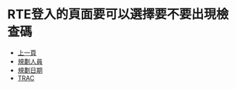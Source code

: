# RTE登入的頁面要可以選擇要不要出現檢查碼
* [上一頁](../../README.md)
* [規劃人員](README.md#user)
* [規劃日期](README.md#updatedate)
* [TRAC](README.md#trac)
